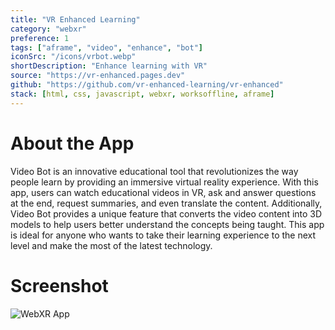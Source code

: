 ```yaml
---
title: "VR Enhanced Learning"
category: "webxr"
preference: 1
tags: ["aframe", "video", "enhance", "bot"]
iconSrc: "/icons/vrbot.webp"
shortDescription: "Enhance learning with VR"
source: "https://vr-enhanced.pages.dev"
github: "https://github.com/vr-enhanced-learning/vr-enhanced"
stack: [html, css, javascript, webxr, worksoffline, aframe]
---
```


# About the App

Video Bot is an innovative educational tool that revolutionizes the way people learn by providing an immersive virtual reality experience. With this app, users can watch educational videos in VR, ask and answer questions at the end, request summaries, and even translate the content. Additionally, Video Bot provides a unique feature that converts the video content into 3D models to help users better understand the concepts being taught. This app is ideal for anyone who wants to take their learning experience to the next level and make the most of the latest technology.

# Screenshot

![WebXR App](/screenshots/vr-bot.webp)
